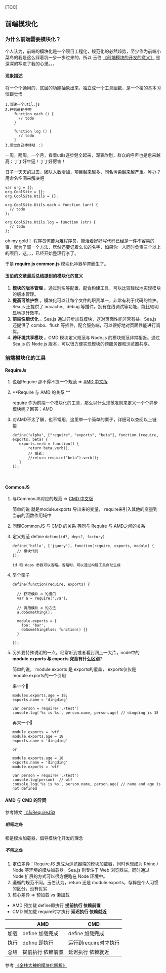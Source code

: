 [TOC]

## 前端模块化

### 为什么前端需要模块化？

​	个人认为，前端的模块化是一个项目工程化，规范化的必然趋势，至少作为前端小菜鸟的我是这么踩着坑一步一步过来的，所以 玉伯 [《前端模块的开发的意义》](https://github.com/seajs/seajs/issues/547) 是深深的写进了我的心里。。。

#### 现象描述

将一个个通用的、底层的功能抽象出来，独立成一个工具函数，是一个猿的基本习惯跟觉悟

```
1.创建一个util.js
2.开始造轮子啦
	function each () {
      // todo
	}
	
	function log () {
      // todo
	}
3.感觉自己棒棒哒 ：）
```

一周，两周，一个月，看着utils逐步健全起来，深表欣慰，群众的呼声也是愈来越高：丁丁好牛逼！丁丁好厉害！

日子一天天的过去，团队人数增加，项目越来越多，同名污染越来越严重。咋办？用命名空间来解决吧

```
var org = {};
org.CoolSite = {};
org.CoolSite.Utils = {};

org.CoolSite.Utils.each = function (arr) {
  // todo
};

org.CoolSite.Utils.log = function (str) {
  // todo
};
```

oh my gold！ 程序员何苦为难程序员，能活着好好写代码已经是一件不容易的事，就为了调一个方法，居然还要记着么长的名字，如果你一人同时负责三个以上的项目，这，，，已经开始整理行李了。

于是 **require.js  common.js** 模块化神器孕育而生了。

#### 玉伯的文章最后总结提到的模块化的意义

1. **模块的版本管理** 。通过别名等配置，配合构建工具，可以比较轻松地实现模块的版本管理。
2. **提高可维护性** 。模块化可以让每个文件的职责单一，非常有利于代码的维护。Sea.js 还提供了 nocache、debug 等插件，拥有在线调试等功能，能比较明显地提升效率。
3. **前端性能优化** 。Sea.js 通过异步加载模块，这对页面性能非常有益。Sea.js 还提供了 combo、flush 等插件，配合服务端，可以很好地对页面性能进行调优。
4. **跨环境共享模块** 。CMD 模块定义规范与 Node.js 的模块规范非常相近。通过 Sea.js 的 Node.js 版本，可以很方便实现模块的跨服务器和浏览器共享。



### 前端模块化的工具

#### RequireJs

1. 说起Require 那不得不提一个规范 =>  [AMD 中文版](https://github.com/amdjs/amdjs-api/wiki/AMD-(%E4%B8%AD%E6%96%87%E7%89%88))

2. **Require 与 AMD 的关系 **

   require 作为前端一个模块化的工具，那么以什么规范准则来定义一个个异步模块呢？回答：AMD

3. 对AMD不太了解，也不常用，这里举一个简单的栗子，详细可以查阅以上链接

   ```
   define("alpha", ["require", "exports", "beta"], function (require, exports, beta) {
      exports.verb = function() {
          return beta.verb();
          // 或者:
          //return require("beta").verb();
      }
   });
   ```

   ​

#### CommonJS

1. 与CommonJS对应的规范 =>  [CMD 中文版](https://github.com/seajs/seajs/issues/242)

   简单的说 就是module.exports 导出来的变量， require来引入其他的变量到当前的函数作用域中

2. 同理CommonJS 与 CMD 的关系 等同与 Require 与 AMD之间的关系

3. 定义规范 define `define(id?, deps?, factory)`

   ```
   define('hello', ['jquery'], function(require, exports, module) {
     // 模块代码
   });

   id 和 deps 参数可以省略。省略时，可以通过构建工具自动生成

   ```

4. 举个栗子

   ```
   define(function(require, exports) {

     // 获取模块 a 的接口
     var a = require('./a');

     // 调用模块 a 的方法
     a.doSomething();
     
     module.exports = {
       foo: 'bar',
       doSomethingElse: function() {}
     }
     
   });
   ```


5. 另外要特殊说明的一点，经常听到或者看到网上一大片，node中的 **module.exports 与 exports 究竟有什么区别**?

   简单的说， module.exports 是 exports的覆盖， exports仅仅是module.exports的一个引用

   来一个🌰

   ```
   modules.exports.age = 18;
   exports.name = 'dingding'

   var person = require('./test')
   console.log('%s is %s', person.name, person.age) // dingding is 18
   ```

   再来一个🌰

   ```
   module.exports = 'wtf'
   module.exports.age = 18
   exports.name = 'dingding'

   or 

   module.exports.age = 18
   exports.name = 'dingding'
   module.exports = 'wtf'

   var person = require('./test')
   console.log(person) 	// wtf
   console.log('%s is %s', person.name, person.age) // name and age is not defined
   ```



#### AMD 与 CMD 的异同

参考博文 [《与RequireJS》](https://github.com/seajs/seajs/issues/277)

##### 相同之处

都是模块加载器，倡导模块化开发的理念

##### 不同之处

1. 定位差异：RequireJS 想成为浏览器端的模块加载器，同时也想成为 Rhino / Node 等环境的模块加载器。Sea.js 则专注于 Web 浏览器端，同时通过 Node 扩展的方式可以很方便跑在 Node 环境中。
2. 遵循的规范不同。玉伯认为，return 还是 module.exports，存粹是个人习惯的区分，没有优劣
3. 核心差异  =>  预加载 vs 懒加载

* AMD 预加载 define即执行   **提前执行  依赖前置**
* CMD 懒加载 require时才执行   **延迟执行  依赖就近**

|      | AMD         | CMD            |
| :--- | ----------- | -------------- |
| 加载   | define 加载完成 | define 加载完成    |
| 执行   | define 即执行  | 运行到require时才执行 |
| 总结   | 提前执行  依赖前置  | 延迟执行  依赖就近     |



参考 [《全栈大神的模块化解析》](https://github.com/highsea/cnblog/blob/master/%E5%9B%9E%E9%A1%BE%EF%BC%9A%E5%89%8D%E7%AB%AF%E6%A8%A1%E5%9D%97%E5%8C%96%E5%92%8CAMD%E3%80%81CMD%E8%A7%84%E8%8C%83%EF%BC%88%E5%85%A8%EF%BC%89.md)	





